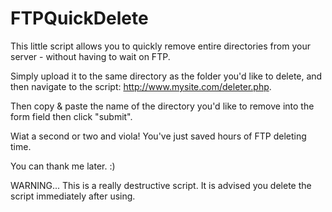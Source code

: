 # FTPQuickDelete
This little script allows you to quickly remove entire directories from your server - without having to wait on FTP.


Simply upload it to the same directory as the folder you'd like to delete, and then navigate to the script: http://www.mysite.com/deleter.php.

Then copy & paste the name of the directory you'd like to remove into the form field then click "submit".

Wiat a second or two and viola! You've just saved hours of FTP deleting time.

You can thank me later. :)

WARNING... This is a really destructive script. It is advised you delete the script immediately after using.
